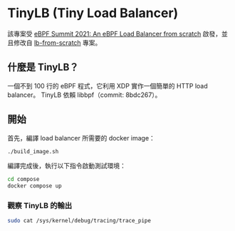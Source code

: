 # TinyLB (Tiny Load Balancer)

該專案受 [eBPF Summit 2021: An eBPF Load Balancer from scratch](https://www.youtube.com/watch?v=L3_AOFSNKK8) 啟發，並且修改自 [lb-from-scratch](https://github.com/lizrice/lb-from-scratch) 專案。

## 什麼是 TinyLB？

一個不到 100 行的 eBPF 程式，它利用 XDP 實作一個簡單的 HTTP load balancer。
TinyLB 依賴 libbpf（commit: 8bdc267）。

## 開始

首先，編譯 load balancer 所需要的 docker image：
```sh
./build_image.sh
```
編譯完成後，執行以下指令啟動測試環境：
```sh
cd compose
docker compose up
```

### 觀察 TinyLB 的輸出

```bash
sudo cat /sys/kernel/debug/tracing/trace_pipe
```
